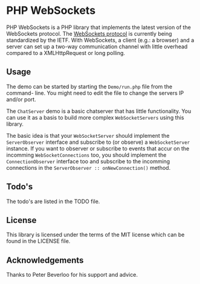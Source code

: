 PHP WebSockets
==============
PHP WebSockets is a PHP library that implements the latest version of
the WebSockets protocol. The [WebSockets protocol](http://tools.ietf.org/html/draft-ietf-hybi-thewebsocketprotocol-10) is currently being
standardized by the IETF. With WebSockets, a client (e.g.: a browser) and
a server can set up a two-way communication channel with little overhead
compared to a XMLHttpRequest or long polling.

Usage
-----
The demo can be started by starting the `Demo/run.php` file from the command-
line. You might need to edit the file to change the servers IP and/or port.

The `ChatServer` demo is a basic chatserver that has little functionality. You
can use it as a basis to build more complex `WebSocketServers` using this library.

The basic idea is that your `WebSocketServer` should implement the `ServerObserver`
interface and subscribe to (or observe) a `WebSocketServer` instance. If you want to
observer or subscribe to events that accur on the incomming `WebSocketConnections` too,
you should implement the `ConnectionObserver` interface too and subscribe to the
incomming connections in the `ServerObserver :: onNewConnection()` method.

Todo's
------
The todo's are listed in the TODO file.

License
-------
This library is licensed under the terms of the MIT license which
can be found in the LICENSE file.

Acknowledgements
----------------
Thanks to Peter Beverloo for his support and advice.
